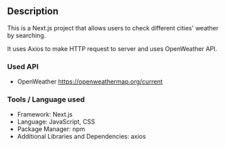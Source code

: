 ## Description

This is a Next.js project that allows users to check different cities' weather by searching. 

It uses Axios to make HTTP request to server and uses OpenWeather API. 


### Used API
* OpenWeather https://openweathermap.org/current

### Tools / Language used

* Framework: Next.js
* Language: JavaScript, CSS
* Package Manager: npm
* Additional Libraries and Dependencies: axios


